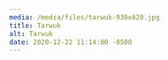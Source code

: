 ```yaml
---
media: /media/files/tarwuk-930x620.jpg
title: Tarwuk
alt: Tarwuk
date: 2020-12-22 11:14:00 -0500
---
```


